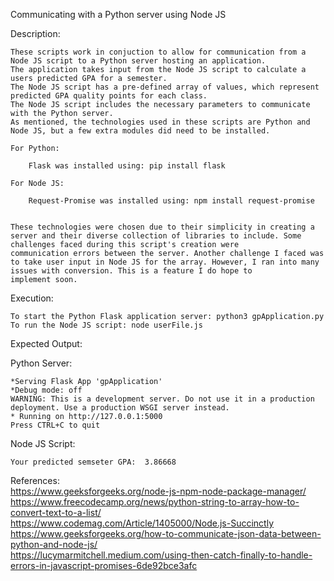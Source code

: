 Communicating with a Python server using Node JS


Description:

    These scripts work in conjuction to allow for communication from a Node JS script to a Python server hosting an application. 
    The application takes input from the Node JS script to calculate a users predicted GPA for a semester. 
    The Node JS script has a pre-defined array of values, which represent predicted GPA quality points for each class. 
    The Node JS script includes the necessary parameters to communicate with the Python server. 
    As mentioned, the technologies used in these scripts are Python and Node JS, but a few extra modules did need to be installed.

    For Python:

        Flask was installed using: pip install flask
    
    For Node JS:

        Request-Promise was installed using: npm install request-promise


    These technologies were chosen due to their simplicity in creating a server and their diverse collection of libraries to include. Some challenges faced during this script's creation were
    communication errors between the server. Another challenge I faced was to take user input in Node JS for the array. However, I ran into many issues with conversion. This is a feature I do hope to 
    implement soon. 


Execution:

    To start the Python Flask application server: python3 gpApplication.py
    To run the Node JS script: node userFile.js


Expected Output:

  Python Server:
  
    *Serving Flask App 'gpApplication'
    *Debug mode: off
    WARNING: This is a development server. Do not use it in a production deployment. Use a production WSGI server instead.
    * Running on http://127.0.0.1:5000
    Press CTRL+C to quit


  Node JS Script:
  
    Your predicted semseter GPA:  3.86668



References:    
https://www.geeksforgeeks.org/node-js-npm-node-package-manager/    
https://www.freecodecamp.org/news/python-string-to-array-how-to-convert-text-to-a-list/    
https://www.codemag.com/Article/1405000/Node.js-Succinctly    
https://www.geeksforgeeks.org/how-to-communicate-json-data-between-python-and-node-js/    
https://lucymarmitchell.medium.com/using-then-catch-finally-to-handle-errors-in-javascript-promises-6de92bce3afc    
   
